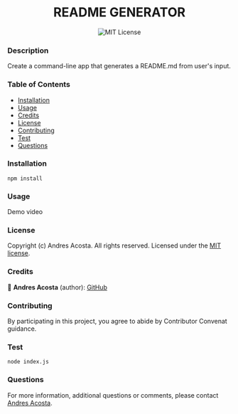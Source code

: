 <h1 align="center"> README GENERATOR </h1> 

<div align="center"> 

![MIT License](https://img.shields.io/apm/l/atomic-design-ui.svg?)
</div>
  
### Description
Create a command-line app that generates a README.md from user's input.

### Table of Contents

  * [Installation](#installation)
  * [Usage](#usage)
  * [Credits](#credits)
  * [License](#license)
  * [Contributing](#contributing)
  * [Test](#test)
  * [Questions](#questions)

### Installation
```npm install```

### Usage
Demo video

### License

Copyright (c) Andres Acosta. All rights reserved.
Licensed under the [MIT license](LICENSE.md).

### Credits

👤 **Andres Acosta** (author): [GitHub](https://github.com/acosta-andres-r)

### Contributing
By participating in this project, you agree to abide by Contributor Convenat guidance.

### Test
``` node index.js ```

### Questions
 For more information, additional questions or comments, please contact [Andres Acosta](https://github.com/acosta-andres-r).

